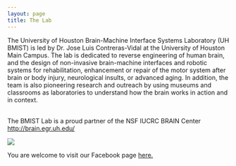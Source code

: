 ```yaml
---
layout: page
title: The Lab
---
```

The University of Houston Brain-Machine Interface Systems Laboratory (UH BMIST) is led by Dr. Jose Luis Contreras-Vidal at the University of Houston Main Campus. The lab is dedicated to reverse engineering of human brain, and the design of non-invasive brain-machine interfaces and robotic systems for rehabilitation, enhancement or repair of the motor system after brain or body injury, neurological insults, or advanced aging. In addition, the team is also pioneering research and outreach by using museums and classrooms as laboratories to understand how the brain works in action and in context. 

<br> The BMIST Lab is a proud partner of the NSF IUCRC BRAIN Center <a href="http://brain.egr.uh.edu/">http://brain.egr.uh.edu/</a>


<img src="/neurohumanities/photos/brain.png">

You are welcome to visit our Facebook page <a href="https://www.facebook.com/UHBMIST/" target="_blank">here.</a>

